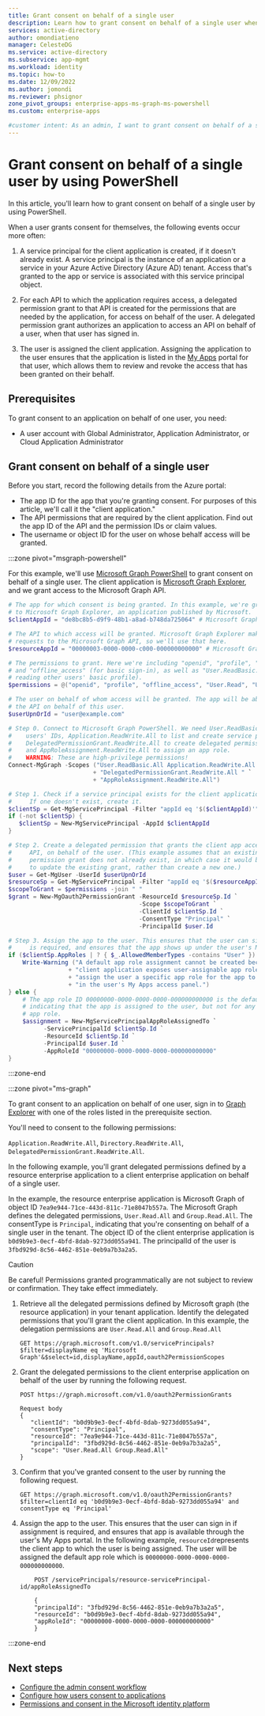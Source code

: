 ```yaml
---
title: Grant consent on behalf of a single user
description: Learn how to grant consent on behalf of a single user when user consent is disabled or restricted.
services: active-directory
author: omondiatieno
manager: CelesteDG
ms.service: active-directory
ms.subservice: app-mgmt
ms.workload: identity
ms.topic: how-to
ms.date: 12/09/2022
ms.author: jomondi
ms.reviewer: phsignor
zone_pivot_groups: enterprise-apps-ms-graph-ms-powershell
ms.custom: enterprise-apps

#customer intent: As an admin, I want to grant consent on behalf of a single user
---
```


# Grant consent on behalf of a single user by using PowerShell

In this article, you'll learn how to grant consent on behalf of a single user by using PowerShell.

When a user grants consent for themselves, the following events occur more often:

1. A service principal for the client application is created, if it doesn't already exist. A service principal is the instance of an application or a service in your Azure Active Directory (Azure AD) tenant. Access that's granted to the app or service is associated with this service principal object.

1. For each API to which the application requires access, a delegated permission grant to that API is created for the permissions that are needed by the application, for access on behalf of the user. A delegated permission grant authorizes an application to access an API on behalf of a user, when that user has signed in.

1. The user is assigned the client application. Assigning the application to the user ensures that the application is listed in the [My Apps](my-apps-deployment-plan.md) portal for that user, which allows them to review and revoke the access that has been granted on their behalf.

## Prerequisites

To grant consent to an application on behalf of one user, you need:

- A user account with Global Administrator, Application Administrator, or Cloud Application Administrator

## Grant consent on behalf of a single user

Before you start, record the following details from the Azure portal:

- The app ID for the app that you're granting consent. For purposes of this article, we'll call it the "client application."
- The API permissions that are required by the client application. Find out the app ID of the API and the permission IDs or claim values.
- The username or object ID for the user on whose behalf access will be granted.

:::zone pivot="msgraph-powershell"

For this example, we'll use [Microsoft Graph PowerShell](/powershell/microsoftgraph/get-started) to grant consent on behalf of a single user. The client application is [Microsoft Graph Explorer](https://aka.ms/ge), and we grant access to the Microsoft Graph API.

```powershell
# The app for which consent is being granted. In this example, we're granting access
# to Microsoft Graph Explorer, an application published by Microsoft.
$clientAppId = "de8bc8b5-d9f9-48b1-a8ad-b748da725064" # Microsoft Graph Explorer

# The API to which access will be granted. Microsoft Graph Explorer makes API 
# requests to the Microsoft Graph API, so we'll use that here.
$resourceAppId = "00000003-0000-0000-c000-000000000000" # Microsoft Graph API

# The permissions to grant. Here we're including "openid", "profile", "User.Read"
# and "offline_access" (for basic sign-in), as well as "User.ReadBasic.All" (for 
# reading other users' basic profile).
$permissions = @("openid", "profile", "offline_access", "User.Read", "User.ReadBasic.All")

# The user on behalf of whom access will be granted. The app will be able to access 
# the API on behalf of this user.
$userUpnOrId = "user@example.com"

# Step 0. Connect to Microsoft Graph PowerShell. We need User.ReadBasic.All to get
#    users' IDs, Application.ReadWrite.All to list and create service principals, 
#    DelegatedPermissionGrant.ReadWrite.All to create delegated permission grants, 
#    and AppRoleAssignment.ReadWrite.All to assign an app role.
#    WARNING: These are high-privilege permissions!
Connect-MgGraph -Scopes ("User.ReadBasic.All Application.ReadWrite.All " `
                        + "DelegatedPermissionGrant.ReadWrite.All " `
                        + "AppRoleAssignment.ReadWrite.All")

# Step 1. Check if a service principal exists for the client application. 
#     If one doesn't exist, create it.
$clientSp = Get-MgServicePrincipal -Filter "appId eq '$($clientAppId)'"
if (-not $clientSp) {
   $clientSp = New-MgServicePrincipal -AppId $clientAppId
}

# Step 2. Create a delegated permission that grants the client app access to the
#     API, on behalf of the user. (This example assumes that an existing delegated 
#     permission grant does not already exist, in which case it would be necessary 
#     to update the existing grant, rather than create a new one.)
$user = Get-MgUser -UserId $userUpnOrId
$resourceSp = Get-MgServicePrincipal -Filter "appId eq '$($resourceAppId)'"
$scopeToGrant = $permissions -join " "
$grant = New-MgOauth2PermissionGrant -ResourceId $resourceSp.Id `
                                     -Scope $scopeToGrant `
                                     -ClientId $clientSp.Id `
                                     -ConsentType "Principal" `
                                     -PrincipalId $user.Id

# Step 3. Assign the app to the user. This ensures that the user can sign in if assignment
#     is required, and ensures that the app shows up under the user's My Apps portal.
if ($clientSp.AppRoles | ? { $_.AllowedMemberTypes -contains "User" }) {
    Write-Warning ("A default app role assignment cannot be created because the " `
                 + "client application exposes user-assignable app roles. You must " `
                 + "assign the user a specific app role for the app to be listed " `
                 + "in the user's My Apps access panel.")
} else {
    # The app role ID 00000000-0000-0000-0000-000000000000 is the default app role
    # indicating that the app is assigned to the user, but not for any specific 
    # app role.
    $assignment = New-MgServicePrincipalAppRoleAssignedTo `
          -ServicePrincipalId $clientSp.Id `
          -ResourceId $clientSp.Id `
          -PrincipalId $user.Id `
          -AppRoleId "00000000-0000-0000-0000-000000000000"
}
```

:::zone-end

:::zone pivot="ms-graph"

To grant consent to an application on behalf of one user, sign in to [Graph Explorer](https://developer.microsoft.com/graph/graph-explorer) with one of the roles listed in the prerequisite section.

You'll need to consent to the following permissions: 

`Application.ReadWrite.All`, `Directory.ReadWrite.All`, `DelegatedPermissionGrant.ReadWrite.All`.

In the following example, you'll grant delegated permissions defined by a resource enterprise application to a client enterprise application on behalf of a single user.

In the example, the resource enterprise application is Microsoft Graph of object ID `7ea9e944-71ce-443d-811c-71e8047b557a`. The Microsoft Graph defines the delegated permissions, `User.Read.All` and `Group.Read.All`. The consentType is `Principal`, indicating that you're consenting on behalf of a single user in the tenant. The object ID of the client enterprise application is `b0d9b9e3-0ecf-4bfd-8dab-9273dd055a941`. The principalId of the user is `3fbd929d-8c56-4462-851e-0eb9a7b3a2a5`.

> [!CAUTION] 
> Be careful! Permissions granted programmatically are not subject to review or confirmation. They take effect immediately.

1. Retrieve all the delegated permissions defined by Microsoft graph (the resource application) in your tenant application. Identify the delegated permissions that you'll grant the client application. In this example, the delegation permissions are `User.Read.All` and `Group.Read.All`
   
   ```http
   GET https://graph.microsoft.com/v1.0/servicePrincipals?$filter=displayName eq 'Microsoft Graph'&$select=id,displayName,appId,oauth2PermissionScopes
   ```

1. Grant the delegated permissions to the client enterprise application on behalf of the user by running the following request.
   
   ```http   
   POST https://graph.microsoft.com/v1.0/oauth2PermissionGrants
   
   Request body
   {
      "clientId": "b0d9b9e3-0ecf-4bfd-8dab-9273dd055a94",
      "consentType": "Principal",
      "resourceId": "7ea9e944-71ce-443d-811c-71e8047b557a",
      "principalId": "3fbd929d-8c56-4462-851e-0eb9a7b3a2a5",
      "scope": "User.Read.All Group.Read.All"
   }
   ```
1. Confirm that you've granted consent to the user by running the following request.

   ```http
   GET https://graph.microsoft.com/v1.0/oauth2PermissionGrants?$filter=clientId eq 'b0d9b9e3-0ecf-4bfd-8dab-9273dd055a94' and consentType eq 'Principal'
   ```

1. Assign the app to the user. This ensures that the user can sign in if assignment is required, and ensures that app is available through the user's My Apps portal. In the following example, `resourceId`represents the client app to which the user is being assigned. The user will be assigned the default app role which is `00000000-0000-0000-0000-000000000000`.

    ```http
        POST /servicePrincipals/resource-servicePrincipal-id/appRoleAssignedTo

        {
        "principalId": "3fbd929d-8c56-4462-851e-0eb9a7b3a2a5",
        "resourceId": "b0d9b9e3-0ecf-4bfd-8dab-9273dd055a94",
        "appRoleId": "00000000-0000-0000-0000-000000000000"
        }
    ```

:::zone-end

## Next steps

- [Configure the admin consent workflow](configure-admin-consent-workflow.md)
- [Configure how users consent to applications](configure-user-consent.md)
- [Permissions and consent in the Microsoft identity platform](../develop/v2-permissions-and-consent.md)
